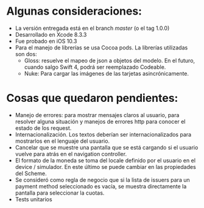 # Algunas consideraciones:
- La versión entregada está en el branch _master_ (o el tag 1.0.0)
- Desarrollado en Xcode 8.3.3
- Fue probado en iOS 10.3
- Para el manejo de librerías se usa Cocoa pods. La librerías utilizadas son dos: 
  * Gloss: resuelve el mapeo de json a objetos del modelo. En el futuro, cuando salgo Swift 4, podrá ser reemplazado Codeable. 
  * Nuke: Para cargar las imágenes de las tarjetas asincrónicamente. 

# Cosas que quedaron pendientes: 
- Manejo de errores: para mostrar mensajes claros al usuario, para resolver alguna situación y manejos de errores http para conocer el estado de los request. 
- Internacionalización. Los textos deberían ser internacionalizados para mostrarlos en el lenguaje del usuario. 
- Cancelar que se muestre una pantalla  que se está cargando si el usuario vuelve para atrás en el navigation controller. 
- El formato de la moneda se toma del locale definido por el usuario en el device / simulador. En este último se puede cambiar en las propiedades del Scheme.
- Se consideró como regla de negocio que si la lista de issuers para un payment method seleccionado es vacía, se muestra directamente la pantalla para seleccionar la cuotas.
- Tests unitarios

